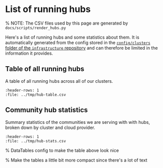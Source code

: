 
# List of running hubs

% NOTE: The CSV files used by this page are generated by `docs/scripts/render_hubs.py`

Here's a list of running hubs and some statistics about them.
It is automatically generated from the config stored in the [`config/clusters` folder of the `infrastructure` repository](https://github.com/2i2c-org/infrastructure/tree/HEAD/config/clusters) and can therefore be limited in the information it provides.

## Table of all running hubs

A table of all running hubs across all of our clusters.

<div class="full-width hubs-table">

```{csv-table}
:header-rows: 1
:file: ../tmp/hub-table.csv
```

</div>

## Community hub statistics

Summary statistics of the communities we are serving with with hubs, broken down by cluster and cloud provider.

```{csv-table}
:header-rows: 1
:file: ../tmp/hub-stats.csv
```

% DataTables config to make the table above look nice
<link rel="stylesheet"
      href="https://cdn.datatables.net/1.10.24/css/jquery.dataTables.min.css">
<script type="text/javascript"
        src="https://cdn.datatables.net/1.10.24/js/jquery.dataTables.min.js"></script>

<script>
$(document).ready( function () {
    $('.hubs-table table').DataTable( {
        "order": [[ 0, "template" ]],
        "pageLength": 25
    });
} );
</script>

% Make the tables a little bit more compact since there's a lot of text
<style>
    table {
        font-size: .7em;
    }

    table th, table td {
        padding: 0;
    }
</style>
